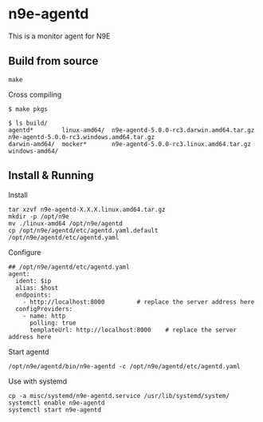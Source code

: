 # n9e-agentd

This is a monitor agent for N9E

## Build from source

```
make
```

Cross compiling
```shell
$ make pkgs

$ ls build/
agentd*        linux-amd64/  n9e-agentd-5.0.0-rc3.darwin.amd64.tar.gz  n9e-agentd-5.0.0-rc3.windows.amd64.tar.gz
darwin-amd64/  mocker*       n9e-agentd-5.0.0-rc3.linux.amd64.tar.gz   windows-amd64/
```


## Install & Running

Install
```
tar xzvf n9e-agentd-X.X.X.linux.amd64.tar.gz
mkdir -p /opt/n9e
mv ./linux-amd64 /opt/n9e/agentd
cp /opt/n9e/agentd/etc/agentd.yaml.default /opt/n9e/agentd/etc/agentd.yaml
```

Configure
```
## /opt/n9e/agentd/etc/agentd.yaml
agent:
  ident: $ip
  alias: $host
  endpoints:
    - http://localhost:8000			# replace the server address here
  configProviders:
    - name: http
      polling: true
      templateUrl: http://localhost:8000	# replace the server address here
```

Start agentd
```
/opt/n9e/agentd/bin/n9e-agentd -c /opt/n9e/agentd/etc/agentd.yaml
```

Use with systemd
```
cp -a misc/systemd/n9e-agentd.service /usr/lib/systemd/system/
systemctl enable n9e-agentd
systemctl start n9e-agentd
```
